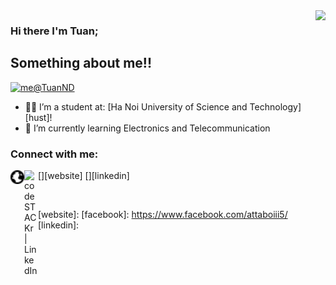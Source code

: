 <img align='right' src="https://github-readme-stats.vercel.app/api?username=TuanND0510&show_icons=true">

### Hi there I'm Tuan;

## Something about me!!
[![me@TuanND](https://img.shields.io/static/v1?label=me@tandy&message=%20&color=red&logo=gmail&style=flat-square&logoColor=white)](mailto:tuan.nd0510@gmail.com)
  
- 👨‍🎓 I’m a student at: [Ha Noi University of Science and Technology][hust]!
- 🏫 I’m currently learning Electronics and Telecommunication

### Connect with me:

[<img align="left" alt="codeSTACKr.com" width="22px" src="https://raw.githubusercontent.com/iconic/open-iconic/master/svg/globe.svg" />][website]
[<img align="left" alt="codeSTACKr | LinkedIn" width="22px" src="https://cdn.jsdelivr.net/npm/simple-icons@v3/icons/linkedin.svg" />][linkedin]

<br />

[website]: 
[facebook]: https://www.facebook.com/attaboiii5/
[linkedin]: 
